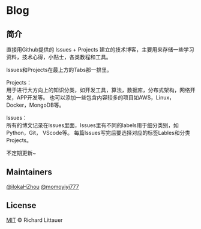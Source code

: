 # Blog
## 简介
直接用Github提供的 Issues + Projects 建立的技术博客，主要用来存储一些学习资料，技术心得，小贴士，各类教程和工具。

Issues和Projects在最上方的Tabs那一排里。  

Projects：  
用于进行大方向上的知识分类，如开发工具，算法，数据库，分布式架构，网络开发，APP开发等。
也可以添加一些包含内容较多的项目如AWS，Linux，Docker，MongoDB等。

Issues：  
所有的博文记录在Issues里面，Issues里有不同的labels用于细分类别，如Python，Git， VScode等。
每篇Issues写完后要选择对应的标签Lables和分类Projects。


不定期更新~  


## Maintainers  
[@ilokaHZhou](https://github.com/ilokaHZhou)   [@momoyiyi777](https://github.com/momoyiyi777)


## License  

[MIT](LICENSE) © Richard Littauer
